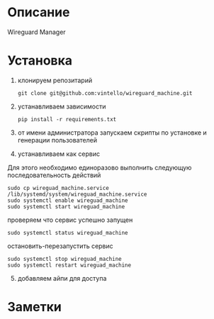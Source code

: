 # Описание

Wireguard Manager

# Установка
1. клонируем репозитарий

    ``git clone git@github.com:vintello/wireguard_machine.git``

2. устанавливаем зависимости

    ``pip install -r requirements.txt``

3. от имени администратора запускаем скрипты по установке и генерации пользователей
4. устанавливаем как сервис

Для этого необходимо единоразово выполнить следующую последовательность действий

    sudo cp wireguad_machine.service /lib/systemd/system/wireguad_machine.service
    sudo systemctl enable wireguad_machine
    sudo systemctl start wireguad_machine

проверяем что сервис успешно запущен 
    
    sudo systemctl status wireguad_machine

остановить-перезапустить сервис

    sudo systemctl stop wireguad_machine
    sudo systemctl restart wireguad_machine

5. добавляем айпи для доступа

# Заметки